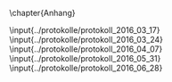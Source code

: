 \chapter{Anhang}


\input{../protokolle/protokoll_2016_03_17}
\input{../protokolle/protokoll_2016_03_24}
\input{../protokolle/protokoll_2016_04_07}
\input{../protokolle/protokoll_2016_05_31}
\input{../protokolle/protokoll_2016_06_28}
